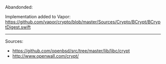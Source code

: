 Abandonded:

Implementation added to Vapor: https://github.com/vapor/crypto/blob/master/Sources/Crypto/BCrypt/BCryptDigest.swift

------

Sources:
* https://github.com/openbsd/src/tree/master/lib/libc/crypt
* http://www.openwall.com/crypt/

